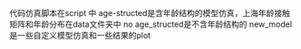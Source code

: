 代码仿真脚本在script 中
age-structed是含年龄结构的模型仿真，上海年龄接触矩阵和年龄分布在data文件夹中
no age_structed是不含年龄结构的
new_model 是一些自定义模型仿真和一些结果的plot
